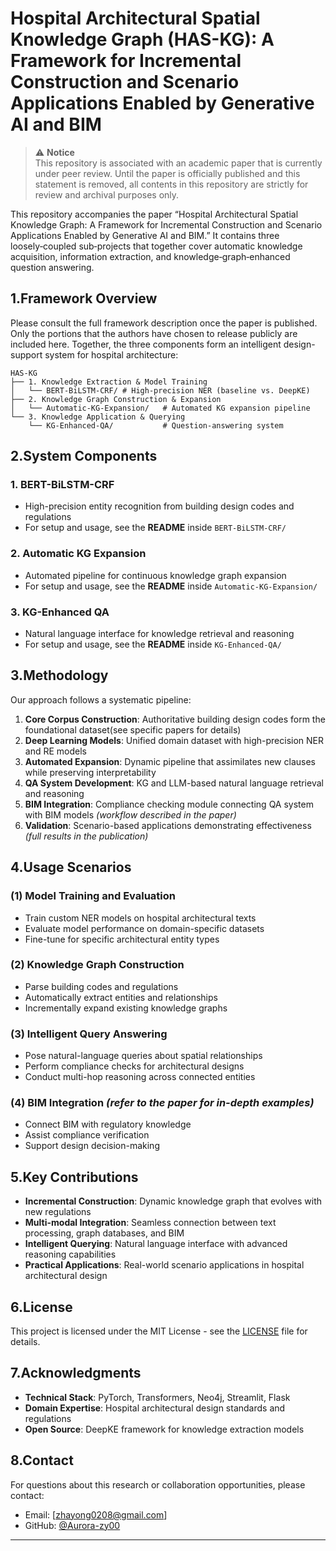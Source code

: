 # Hospital Architectural Spatial Knowledge Graph (HAS-KG): A Framework for Incremental Construction and Scenario Applications Enabled by Generative AI and BIM

> ⚠️ **Notice**  
This repository is associated with an academic paper that is currently under peer review. Until the paper is officially published and this statement is removed, all contents in this repository are strictly for review and archival purposes only.  

This repository accompanies the paper “Hospital Architectural Spatial Knowledge Graph: A Framework for Incremental Construction and Scenario Applications Enabled by Generative AI and BIM.” 
It contains three loosely‑coupled sub‑projects that together cover automatic knowledge acquisition, information extraction, and knowledge‑graph‑enhanced question answering.

##  1.Framework Overview

Please consult the full framework description once the paper is published.  
Only the portions that the authors have chosen to release publicly are included here. Together, the three components form an intelligent design-support system for hospital architecture:

```
HAS-KG
├── 1. Knowledge Extraction & Model Training
│   └── BERT-BiLSTM-CRF/ # High-precision NER (baseline vs. DeepKE)
├── 2. Knowledge Graph Construction & Expansion  
│   └── Automatic-KG-Expansion/   # Automated KG expansion pipeline
└── 3. Knowledge Application & Querying
    └── KG-Enhanced-QA/           # Question-answering system
```

##  2.System Components

### 1. BERT-BiLSTM-CRF
- High-precision entity recognition from building design codes and regulations
- For setup and usage, see the **README** inside `BERT-BiLSTM-CRF/`

### 2. Automatic KG Expansion
- Automated pipeline for continuous knowledge graph expansion
- For setup and usage, see the **README** inside `Automatic-KG-Expansion/`

### 3. KG-Enhanced QA
- Natural language interface for knowledge retrieval and reasoning
- For setup and usage, see the **README** inside `KG-Enhanced-QA/`

##  3.Methodology

Our approach follows a systematic pipeline:

1. **Core Corpus Construction**: Authoritative building design codes form the foundational dataset(see specific papers for details)
2. **Deep Learning Models**: Unified domain dataset with high-precision NER and RE models
3. **Automated Expansion**: Dynamic pipeline that assimilates new clauses while preserving interpretability
4. **QA System Development**: KG and LLM-based natural language retrieval and reasoning
5. **BIM Integration**: Compliance checking module connecting QA system with BIM models *(workflow described in the paper)*  
6. **Validation**: Scenario-based applications demonstrating effectiveness *(full results in the publication)* 

## 4.Usage Scenarios

### (1) Model Training and Evaluation
- Train custom NER models on hospital architectural texts
- Evaluate model performance on domain-specific datasets
- Fine-tune for specific architectural entity types

### (2) Knowledge Graph Construction
- Parse building codes and regulations  
- Automatically extract entities and relationships  
- Incrementally expand existing knowledge graphs  

### (3) Intelligent Query Answering
- Pose natural-language queries about spatial relationships  
- Perform compliance checks for architectural designs  
- Conduct multi-hop reasoning across connected entities  

### (4) BIM Integration *(refer to the paper for in-depth examples)*
- Connect BIM  with regulatory knowledge
- Assist compliance verification
- Support design decision-making  

## 5.Key Contributions

- **Incremental Construction**: Dynamic knowledge graph that evolves with new regulations
- **Multi-modal Integration**: Seamless connection between text processing, graph databases, and BIM
- **Intelligent Querying**: Natural language interface with advanced reasoning capabilities
- **Practical Applications**: Real-world scenario applications in hospital architectural design

## 6.License

This project is licensed under the MIT License - see the [LICENSE](LICENSE) file for details.

## 7.Acknowledgments

- **Technical Stack**: PyTorch, Transformers, Neo4j, Streamlit, Flask
- **Domain Expertise**: Hospital architectural design standards and regulations
- **Open Source**: DeepKE framework for knowledge extraction models

##  8.Contact

For questions about this research or collaboration opportunities, please contact:
- Email: [zhayong0208@gmail.com]
- GitHub: [@Aurora-zy00](https://github.com/Aurora-zy00)

---
